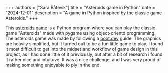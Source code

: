 +++
authors = ["Sara Båtevik"]
title = "Asteroids game in Python"
date = "2024-12-01"
description = "A game in Python inspired by the classic game Asteroids."
+++

This [asteroids game](https://github.com/sassybunsthebun/asteroids) is a Python program where you can play the classic game "Asteroids" made with pygame using object-orientd programming. The asteroids game was made by following a [boot.dev](https://www.boot.dev/courses/build-asteroids-python) guide. The graphics are heavily simplified, but it turned out to be a fun little game to play. I found it most difficult to get into the midset and workflow of game design in this project, as I had done little of it previously, but after a bit of research i found it rather nice and intuituve. It was a nice challenge, and I was very proud of making something enjoyable to ply in the end.

